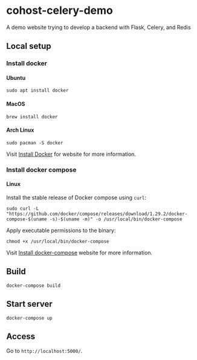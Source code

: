 # cohost-celery-demo

A demo website trying to develop a backend with Flask, Celery, and Redis

## Local setup

### Install docker

#### Ubuntu

```
sudo apt install docker
```

#### MacOS

```
brew install docker
```

#### Arch Linux

```
sudo pacman -S docker
```

Visit [Install Docker](https://docs.docker.com/engine/install/) for website
for more information.

### Install docker compose

#### Linux

Install the stable release of Docker compose using `curl`:

```
sudo curl -L "https://github.com/docker/compose/releases/download/1.29.2/docker-compose-$(uname -s)-$(uname -m)" -o /usr/local/bin/docker-compose
```

Apply executable permissions to the binary:

```
chmod +x /usr/local/bin/docker-compose
```

Visit [Install docker-compose](https://docs.docker.com/compose/install/) website
for more information.

## Build

```
docker-compose build
```

## Start server

```
docker-compose up

```

## Access

Go to `http://localhost:5000/`.
